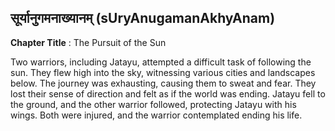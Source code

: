 ## सूर्यानुगमनाख्यानम् (sUryAnugamanAkhyAnam)
**Chapter Title** : The Pursuit of the Sun

Two warriors, including Jatayu, attempted a difficult task of following the sun. They flew high into the sky, witnessing various cities and landscapes below. The journey was exhausting, causing them to sweat and fear. They lost their sense of direction and felt as if the world was ending. Jatayu fell to the ground, and the other warrior followed, protecting Jatayu with his wings. Both were injured, and the warrior contemplated ending his life.